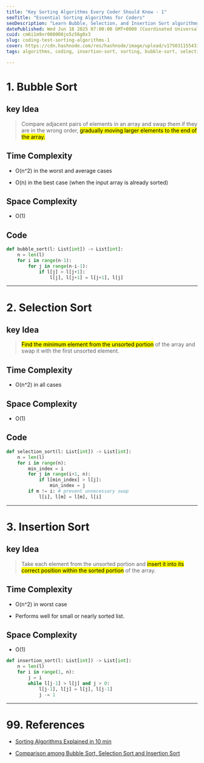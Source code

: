 ```yaml
---
title: "Key Sorting Algorithms Every Coder Should Know - 1"
seoTitle: "Essential Sorting Algorithms for Coders"
seoDescription: "Learn Bubble, Selection, and Insertion Sort algorithms. Understand their key ideas, complexities, and practical applications for efficient coding"
datePublished: Wed Jun 18 2025 07:00:00 GMT+0000 (Coordinated Universal Time)
cuid: cm6i1m9xr000008jo5z56g0x3
slug: coding-test-sorting-algorithms-1
cover: https://cdn.hashnode.com/res/hashnode/image/upload/v1750311554314/7165d9e2-65f5-42cd-9083-44594792a5c8.png
tags: algorithms, coding, insertion-sort, sorting, bubble-sort, selection-sort, coding-test

---
```


# 1\. Bubble Sort

## key Idea

> Compare adjacent pairs of elements in an array and swap them if they are in the wrong order, <mark>gradually moving larger elements to the end of the array.</mark>

## Time Complexity

* O(n^2) in the worst and average cases
    
* O(n) in the best case (when the input array is already sorted)
    

## Space Complexity

* O(1)
    

## Code

```python
def bubble_sort(l: List[int]) -> List[int]:
    n = len(l)
    for i in range(n-1):
        for j in range(n-i-1):
            if l[j] > l[j+1]:
                l[j], l[j+1] = l[j+1], l[j]
```

---

# 2\. Selection Sort

## key Idea

> <mark>Find the minimum element from the unsorted portion</mark> of the array and swap it with the first unsorted element.

## Time Complexity

* O(n^2) in all cases
    

## Space Complexity

* O(1)
    

## Code

```python
def selection_sort(l: List[int]) -> List[int]:
    n = len(l)
    for i in range(n):
        min_index = i
        for j in range(i+1, n):
            if l[min_index] > l[j]:
                min_index = j
        if m != i: # prevent unnecessary swap
            l[i], l[m] = l[m], l[i]
```

---

# 3\. Insertion Sort

## key Idea

> Take each element from the unsorted portion and <mark>insert it into its correct position within the sorted portion</mark> of the array.

## Time Complexity

* O(n^2) in worst case
    
* Performs well for small or nearly sorted list.
    

## Space Complexity

* O(1)
    

```python
def insertion_sort(l: List[int]) -> List[int]:
    n = len(l)
    for i in range(1, n):
        j = i
        while l[j-1] > l[j] and j > 0:
            l[j-1], l[j] = l[j], l[j-1]
            j -= 1
```

---

# 99\. References

* [Sorting Algorithms Explained in 10 min](https://www.youtube.com/watch?v=Bor_CRWEIXo&t=44s)
    
* [Comparison among Bubble Sort, Selection Sort and Insertion Sort](https://www.geeksforgeeks.org/comparison-among-bubble-sort-selection-sort-and-insertion-sort/)